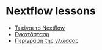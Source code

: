# Nextflow lessons

- [Τι είναι το Nextflow](whatIsNextflow.md)
- [Εγκατάσταση](installation.md)
- [Περιγραφή της γλώσσας](https://www.nextflow.io/docs/latest/script.html#)
